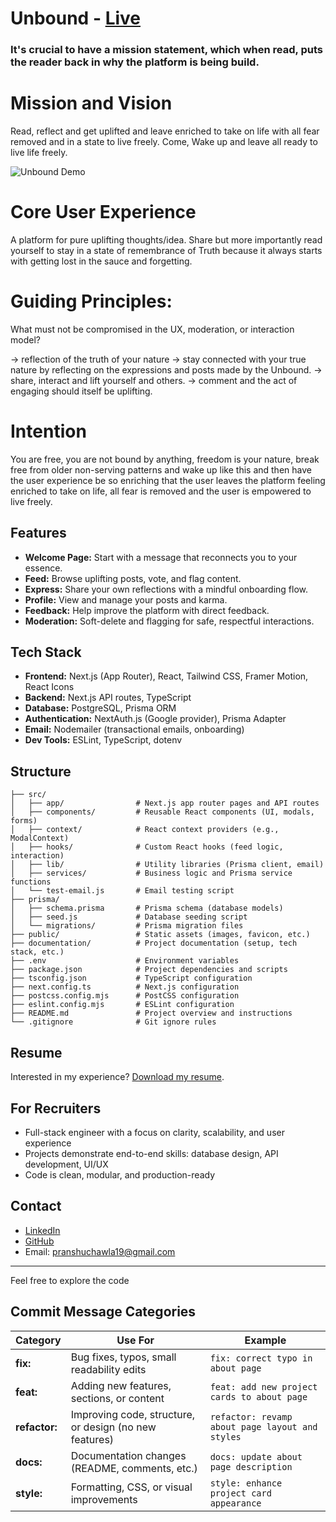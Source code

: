 # Unbound - [Live](https://www.iamtruth.me/)

### It's crucial to have a mission statement, which when read, puts the reader back in why the platform is being build.

# Mission and Vision

Read, reflect and get uplifted and leave enriched to take on life with all fear removed and in a state to live freely.
Come, Wake up and leave all ready to live life freely.


![Unbound Demo](https://pranshublog-rho.vercel.app/unboundtry2.gif)

# Core User Experience

A platform for pure uplifting thoughts/idea. Share but more importantly read yourself to stay in a state of remembrance of Truth because it always starts with getting lost in the sauce and forgetting.

# Guiding Principles:

What must not be compromised in the UX, moderation, or interaction model?

-> reflection of the truth of your nature
-> stay connected with your true nature by reflecting on the expressions and posts made by the Unbound.
-> share, interact and lift yourself and others.
-> comment and the act of engaging should itself be uplifting.

# Intention

You are free, you are not bound by anything, freedom is your nature, break free from older non-serving patterns and wake up like this and then have the user experience be so enriching that the user leaves the platform feeling enriched to take on life, all fear is removed and the user is empowered to live freely.

## Features

- **Welcome Page:** Start with a message that reconnects you to your essence.
- **Feed:** Browse uplifting posts, vote, and flag content.
- **Express:** Share your own reflections with a mindful onboarding flow.
- **Profile:** View and manage your posts and karma.
- **Feedback:** Help improve the platform with direct feedback.
- **Moderation:** Soft-delete and flagging for safe, respectful interactions.

## Tech Stack

- **Frontend:** Next.js (App Router), React, Tailwind CSS, Framer Motion, React Icons
- **Backend:** Next.js API routes, TypeScript
- **Database:** PostgreSQL, Prisma ORM
- **Authentication:** NextAuth.js (Google provider), Prisma Adapter
- **Email:** Nodemailer (transactional emails, onboarding)
- **Dev Tools:** ESLint, TypeScript, dotenv

## Structure

```
├── src/
│   ├── app/                # Next.js app router pages and API routes
│   ├── components/         # Reusable React components (UI, modals, forms)
│   ├── context/            # React context providers (e.g., ModalContext)
│   ├── hooks/              # Custom React hooks (feed logic, interaction)
│   ├── lib/                # Utility libraries (Prisma client, email)
│   ├── services/           # Business logic and Prisma service functions
│   └── test-email.js       # Email testing script
├── prisma/
│   ├── schema.prisma       # Prisma schema (database models)
│   ├── seed.js             # Database seeding script
│   └── migrations/         # Prisma migration files
├── public/                 # Static assets (images, favicon, etc.)
├── documentation/          # Project documentation (setup, tech stack, etc.)
├── .env                    # Environment variables
├── package.json            # Project dependencies and scripts
├── tsconfig.json           # TypeScript configuration
├── next.config.ts          # Next.js configuration
├── postcss.config.mjs      # PostCSS configuration
├── eslint.config.mjs       # ESLint configuration
├── README.md               # Project overview and instructions
└── .gitignore              # Git ignore rules
```

## Resume

Interested in my experience? [Download my resume](https://pranshublog-rho.vercel.app/softwareEngineerPranshuChawlaResume2025.docx.pdf).

## For Recruiters

- Full-stack engineer with a focus on clarity, scalability, and user experience
- Projects demonstrate end-to-end skills: database design, API development, UI/UX
- Code is clean, modular, and production-ready

## Contact

- [LinkedIn](https://www.linkedin.com/in/pranshu-chawla-/)
- [GitHub](https://github.com/RayFrightener)
- Email: pranshuchawla19@gmail.com

---

Feel free to explore the code

## Commit Message Categories

| Category   | Use For                                           | Example                                      |
|------------|---------------------------------------------------|----------------------------------------------|
| **fix:**   | Bug fixes, typos, small readability edits         | `fix: correct typo in about page`            |
| **feat:**  | Adding new features, sections, or content         | `feat: add new project cards to about page`  |
| **refactor:** | Improving code, structure, or design (no new features) | `refactor: revamp about page layout and styles` |
| **docs:**  | Documentation changes (README, comments, etc.)    | `docs: update about page description`        |
| **style:** | Formatting, CSS, or visual improvements           | `style: enhance project card appearance`     |
